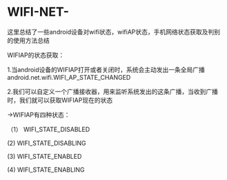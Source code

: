 # WIFI-NET-
这里总结了一些android设备对wifi状态，wifiAP状态，手机网络状态获取及判别的使用方法总结


WIFIAP的状态获取：


1.当android设备的WIFIAP打开或者关闭时，系统会主动发出一条全局广播android.net.wifi.WIFI_AP_STATE_CHANGED


2.我们可以自定义一个广播接收器，用来监听系统发出的这条广播，当收到广播时，我们就可以获取WIFIAP现在的状态
 
 
  ->WIFIAP有四种状态：
  
（1） WIFI_STATE_DISABLED  
 
 
 (2)  WIFI_STATE_DISABLING
                       
                       
 (3)  WIFI_STATE_ENABLED
                       
                       
 (4)  WIFI_STATE_ENABLING
